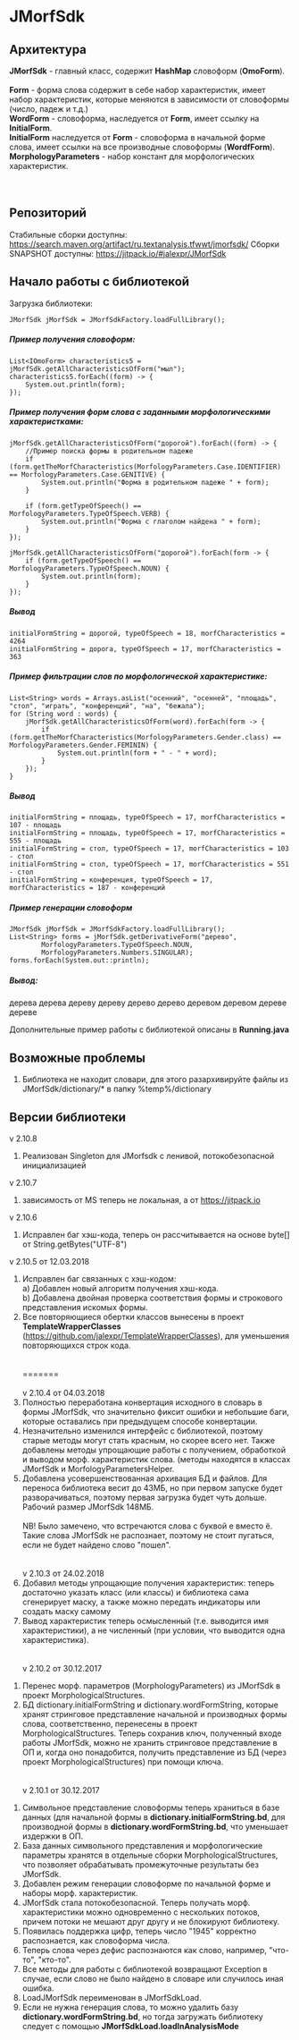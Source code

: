 # JMorfSdk<br>

## Архитектура

<b>JMorfSdk</b> - главный класс, содержит <b>HashMap</b> словоформ (<b>OmoForm</b>). <br>
<br>
<b>Form</b> - форма слова содержит в себе набор характеристик, имеет набор характеристик, которые меняются в зависимости
от словоформы (число, падеж и т.д.) <br>
<b>WordForm</b> - словоформа, наследуется от <b>Form</b>, имеет ссылку на <b>InitialForm</b>. <br>
<b>InitialForm</b> наследуется от <b>Form</b> - словоформа в начальной форме слова, имеет ссылки на все производные
словоформы (<b>WordfForm</b>). <br>
<b>MorphologyParameters</b> - набор констант для морфологических характеристик. <br>
<br>
<br>

## Репозиторий

Стабильные сборки доступны:
https://search.maven.org/artifact/ru.textanalysis.tfwwt/jmorfsdk/
Сборки SNAPSHOT доступны:
https://jitpack.io/#jalexpr/JMorfSdk

## Начало работы с библиотекой

Загрузка библиотеки:

```
JMorfSdk jMorfSdk = JMorfSdkFactory.loadFullLibrary();
```

##### Пример получения словоформ:

```
List<IOmoForm> characteristics5 = jMorfSdk.getAllCharacteristicsOfForm("мыл");
characteristics5.forEach((form) -> {
    System.out.println(form);
});
```

##### Пример получения форм слова с заданными морфологическими характеристками:

```
jMorfSdk.getAllCharacteristicsOfForm("дорогой").forEach((form) -> {
    //Пример поиска формы в родительном падеже
    if (form.getTheMorfCharacteristics(MorfologyParameters.Case.IDENTIFIER) == MorfologyParameters.Case.GENITIVE) {
        System.out.println("Форма в родительном падеже " + form);
    }

    if (form.getTypeOfSpeech() == MorfologyParameters.TypeOfSpeech.VERB) {
        System.out.println("Форма с глаголом найдена " + form);
    }
});

jMorfSdk.getAllCharacteristicsOfForm("дорогой").forEach(form -> {
    if (form.getTypeOfSpeech() == MorfologyParameters.TypeOfSpeech.NOUN) {
        System.out.println(form);
    }
});

```

##### Вывод

```
initialFormString = дорогой, typeOfSpeech = 18, morfCharacteristics = 4264
initialFormString = дорога, typeOfSpeech = 17, morfCharacteristics = 363
```

##### Пример фильтрации слов по морфологической характеристике:

```
List<String> words = Arrays.asList("осенний", "осенней", "площадь", "стол", "играть", "конференций", "на", "бежала");
for (String word : words) {
    jMorfSdk.getAllCharacteristicsOfForm(word).forEach(form -> {
        if (form.getTheMorfCharacteristics(MorfologyParameters.Gender.class) == MorfologyParameters.Gender.FEMININ) {
            System.out.println(form + " - " + word);
        }
    });
}
```

##### Вывод

```
initialFormString = площадь, typeOfSpeech = 17, morfCharacteristics = 107 - площадь
initialFormString = площадь, typeOfSpeech = 17, morfCharacteristics = 555 - площадь
initialFormString = стол, typeOfSpeech = 17, morfCharacteristics = 103 - стол
initialFormString = стол, typeOfSpeech = 17, morfCharacteristics = 551 - стол
initialFormString = конференция, typeOfSpeech = 17, morfCharacteristics = 187 - конференций
```

##### Пример генерации словоформ

```
JMorfSdk jMorfSdk = JMorfSdkFactory.loadFullLibrary();
List<String> forms = jMorfSdk.getDerivativeForm("дерево",
		MorfologyParameters.TypeOfSpeech.NOUN,
		MorfologyParameters.Numbers.SINGULAR);
forms.forEach(System.out::println);
```

##### Вывод:

дерева дерева дереву дереву дерево дерево деревом деревом дереве дереве

Дополнительные пример работы с библиотекой описаны в <b>Running.java</b> <br>

## Возможные проблемы<br>

1) Библиотека не находит словари, для этого разархивируйте файлы из JMorfSdk/dictionary/* в папку %temp%/dictionary

## Версии библиотеки

v 2.10.8

1) Реализован Singleton для JMorfsdk с ленивой, потокобезопасной инициализацией

v 2.10.7

1) зависимость от MS теперь не локальная, а от https://jitpack.io

v 2.10.6

1) Исправлен баг хэш-кода, теперь он рассчитывается на основе byte[] от String.getBytes("UTF-8")

v 2.10.5 от 12.03.2018<br>

1) Исправлен баг связанных с хэш-кодом:<br>
   а) Добавлен новый алгоритм получения хэш-кода. <br>
   b) Добавлена двойная проверка соответствия формы и строкового представления искомых формы. <br>
2) Все повторяющиеся обертки классов вынесены в проект <b>
   TemplateWrapperClasses</b> (https://github.com/jalexpr/TemplateWrapperClasses), для уменьшения повторяющихся строк
   кода. <br>
   <br>
   <br>
   =======<br>
   <br>
   v 2.10.4 от 04.03.2018<br>
1) Полностью переработана конвертация исходного в словарь в формы JMorfSdk, что значительно фиксит ошибки и небольшие
   баги, которые оставались при предыдущем способе конвертации.<br>
2) Незначительно изменился интерфейс с библиотекой, поэтому старые методы могут стать красным, но скорее всего нет.
   Также добавлены методы упрощающие работы с получением, обработкой и выводом морф. характеристик слова. (методы
   находятся в классах JMorfSdk и MorfologyParametersHelper.<br>
3) Добавлена усовершенствованная архивация БД и файлов. Для переноса библиотека весит до 43МБ, но при первом запуске
   будет разворачиваться, поэтому первая загрузка будет чуть дольше. Рабочий размер JMorfSdk 148МБ.<br>
   <br>
   NB! Было замечено, что встречаются слова с буквой е вместо ё. Такие слова JMorfSdk не распознает, поэтому не стоит
   пугаться, если не будет найдено слово "пошел".<br>
   <br>
   <br>
   v 2.10.3 от 24.02.2018 <br>
1) Добавил методы упрощающие получения характеристик: теперь достаточно указать класс (или классы) и библиотека сама
   сгенерирует маску, а также можно передать индикаторы или создать маску самому <br>
2) Вывод характеристик теперь осмысленный (т.е. выводится имя характеристики), а не численный (при условии, что
   выводится одна характеристика). <br>
   <br>
   <br>
   v 2.10.2 от 30.12.2017 <br>

1. Перенес морф. параметров (MorphologyParameters) из JMorfSdk в проект MorphologicalStructures.<br>
2. БД dictionary.initialFormString и dictionary.wordFormString, которые хранят стринговое представление начальной и
   производных формы слова, соответственно, перенесены в проект MorphologicalStructures. Теперь сохранив ключ,
   полученный входе работы JMorfSdk, можно не хранить стринговое представление в ОП и, когда оно понадобится, получить
   представление из БД (через проект MorphologicalStructures) при помощи ключа.<br>
   <br>
   <br>
   v 2.10.1 от 30.12.2017 <br>

1) Символьное представление словоформы теперь храниться в базе данных (для начальной формы в <b>
   dictionary.initialFormString.bd</b>, для производной формы в <b>dictionary.wordFormString.bd</b>, что уменьшает
   издержки в ОП. <br>
2) База данных символьного представления и морфологические параметры хранятся в отдельные сборки
   MorphologicalStructures, что позволяет обрабатывать промежуточные результаты без JMorfSdk. <br>
3) Добавлен режим генерации словоформе по начальной форме и наборы морф. характеристик. <br>
4) JMorfSdk стала потокобезопасной. Теперь получать морф. характеристики можно одновременно с нескольких потоков, причем
   потоки не мешают друг другу и не блокируют библиотеку. <br>
5) Появилась поддержка цифр, теперь число "1945" корректно распознается, как словоформа числа. <br>
6) Теперь слова через дефис распознаются как слово, например, "что-то", "кто-то". <br>
7) Все методы для работы с библиотекой возвращают Exception в случае, если слово не было найдено в словаре или случилось
   иная ошибка. <br>
8) LoadJMorfSdk переименован в JMorfSdkLoad. <br>
9) Если не нужна генерация слова, то можно удалить базу <b>dictionary.wordFormString.bd</b>, но тогда загружать
   библиотеку следует с помощью <b>JMorfSdkLoad.loadInAnalysisMode</b> <br>
